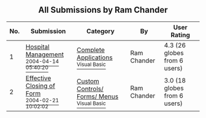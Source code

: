 ﻿<div align="center">

## All Submissions by Ram Chander

</div>

No.  | Submission | Category | By   | User Rating
---- | ---------- | -------- | ---- | -----------
1 | [Hospital Management<br /><sup>2004-04-14 05:40:20</sup>](https://github.com/Planet-Source-Code/ram-chander-hospital-management__1-53556) | [Complete Applications<br /><sup>Visual Basic</sup>](../ByCategory/complete-applications__1-27.md) | Ram Chander | 4.3 (26 globes from 6 users)
2 | [Effective Closing of Form<br /><sup>2004-02-21 10:02:02</sup>](https://github.com/Planet-Source-Code/ram-chander-effective-closing-of-form__1-51916) | [Custom Controls/ Forms/  Menus<br /><sup>Visual Basic</sup>](../ByCategory/custom-controls-forms-menus__1-4.md) | Ram Chander | 3.0 (18 globes from 6 users)
